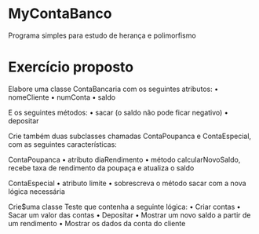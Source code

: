 # MyContaBanco
Programa simples para estudo de herança e polimorfismo

# Exercício proposto

Elabore uma classe ContaBancaria com os seguintes atributos:
• nomeCliente
• numConta
• saldo

E os seguintes métodos:
• sacar (o saldo não pode ficar negativo)
• depositar

Crie também duas subclasses chamadas ContaPoupanca e ContaEspecial, com as 
seguintes características:

ContaPoupanca
• atributo diaRendimento
• método calcularNovoSaldo, recebe taxa de rendimento da poupaça e 
atualiza o saldo

ContaEspecial
• atributo limite
• sobrescreva o método sacar com a nova lógica necessária

Crie$uma classe Teste que contenha a seguinte lógica:
• Criar contas
• Sacar um valor das contas
• Depositar
• Mostrar um novo saldo a partir de um rendimento
• Mostrar os dados da conta do cliente
